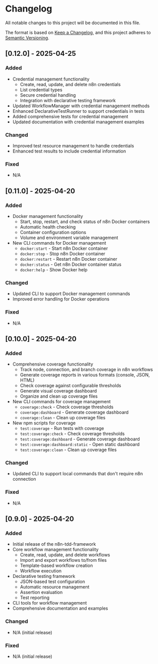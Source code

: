 # Changelog

All notable changes to this project will be documented in this file.

The format is based on [Keep a Changelog](https://keepachangelog.com/en/1.0.0/),
and this project adheres to [Semantic Versioning](https://semver.org/spec/v2.0.0.html).

## [0.12.0] - 2025-04-25

### Added
- Credential management functionality
  - Create, read, update, and delete n8n credentials
  - List credential types
  - Secure credential handling
  - Integration with declarative testing framework
- Updated WorkflowManager with credential management methods
- Enhanced DeclarativeTestRunner to support credentials in tests
- Added comprehensive tests for credential management
- Updated documentation with credential management examples

### Changed
- Improved test resource management to handle credentials
- Enhanced test results to include credential information

### Fixed
- N/A

## [0.11.0] - 2025-04-20

### Added
- Docker management functionality
  - Start, stop, restart, and check status of n8n Docker containers
  - Automatic health checking
  - Container configuration options
  - Volume and environment variable management
- New CLI commands for Docker management
  - `docker:start` - Start n8n Docker container
  - `docker:stop` - Stop n8n Docker container
  - `docker:restart` - Restart n8n Docker container
  - `docker:status` - Get n8n Docker container status
  - `docker:help` - Show Docker help

### Changed
- Updated CLI to support Docker management commands
- Improved error handling for Docker operations

### Fixed
- N/A

## [0.10.0] - 2025-04-20

### Added
- Comprehensive coverage functionality
  - Track node, connection, and branch coverage in n8n workflows
  - Generate coverage reports in various formats (console, JSON, HTML)
  - Check coverage against configurable thresholds
  - Generate visual coverage dashboard
  - Organize and clean up coverage files
- New CLI commands for coverage management
  - `coverage:check` - Check coverage thresholds
  - `coverage:dashboard` - Generate coverage dashboard
  - `coverage:clean` - Clean up coverage files
- New npm scripts for coverage
  - `test:coverage` - Run tests with coverage
  - `test:coverage:check` - Check coverage thresholds
  - `test:coverage:dashboard` - Generate coverage dashboard
  - `test:coverage:dashboard:static` - Open static dashboard
  - `test:coverage:clean` - Clean up coverage files

### Changed
- Updated CLI to support local commands that don't require n8n connection

### Fixed
- N/A

## [0.9.0] - 2025-04-20

### Added
- Initial release of the n8n-tdd-framework
- Core workflow management functionality
  - Create, read, update, and delete workflows
  - Import and export workflows to/from files
  - Template-based workflow creation
  - Workflow execution
- Declarative testing framework
  - JSON-based test configuration
  - Automatic resource management
  - Assertion evaluation
  - Test reporting
- CLI tools for workflow management
- Comprehensive documentation and examples

### Changed
- N/A (initial release)

### Fixed
- N/A (initial release)